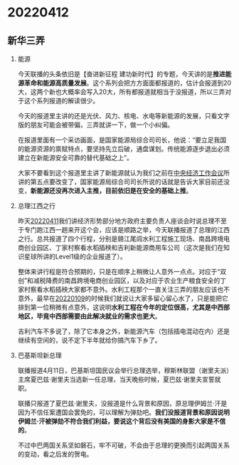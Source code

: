 # 20220412

## 新华三弄

1. 能源

   今天联播的头条依旧是【奋进新征程 建功新时代】的专题，今天讲的是**推进能源革命和能源高质量发展**。这个系列会把方方面面都报道的，估计会报道到20大，这两个新也大概率会写入20大，所有都报道就相当于没报道，所以三弄对于这个系列报道的解读很少。

   今天的报道里主讲的还是光伏、风力、核电、水电等新能源的发展，只看文字版的朋友可能会被带偏，三弄就讲一下，做一个小纠偏。

   在报道里面有一个采访画面，是国家能源局综合司司长，他说：“要立足我国的能源资源的禀赋特点，要坚持先立后破，通盘谋划。传统能源逐步退出必须建立在新能源安全可靠的替代基础之上”。

   大家不要看到这个报道里主讲了新能源就认为我们之前在[中央经济工作会议](http://mp.weixin.qq.com/s?__biz=MzU4MTg4MTA1Mg==&mid=2247501459&idx=2&sn=3c4c91372c89a007280dbdc93c09b561&chksm=fd425b20ca35d236cfa60ef503641513dc10d30346472c5b805595805e44ee5bdfbba963d41a&scene=21#wechat_redirect)所讲的第五点要改变了，国家能源局综合司司长所说的话就是告诉大家目前还没变，**新能源还没再次进入主推，目前依旧是在安全的基础上推**。

2. 总理江西之行

   昨天[20220411](http://mp.weixin.qq.com/s?__biz=MzU4MTg4MTA1Mg==&mid=2247502793&idx=1&sn=3ba66f25ee0bc53f18e415f7a64edc56&chksm=fd42567aca35df6c7307a60debc7f66db88612af8c33692599de5b0fc2a4df9dc14935676492&scene=21#wechat_redirect)我们讲经济形势部分地方政府主要负责人座谈会时说总理不至于专门跑江西一趟来开这个会，应该是顺路之举，今天联播报道了总理的江西之行。总共报道了四个行程，分别是赣江尾闾水利工程施工现场、南昌跨境电商创业园区、丁家村察看水稻插秧和吉利新能源商用车公司（这次是我们在知识星球所讲的Level1级的企业报道了）。

   整体来讲行程是符合预期的，只是在顺序上稍微让人意外一点点。对应于“双创”和减税降费的南昌跨境电商创业园区，以及对应于农业生产粮食安全的丁家村察看水稻插秧大家都不意外。水利工程那个一直关注三弄的朋友应该也不意外，最早在[20220109](http://mp.weixin.qq.com/s?__biz=MzU4MTg4MTA1Mg==&mid=2247500528&idx=1&sn=dcf4688af5af4ccb5f2773381c55e6d0&chksm=fd425f43ca35d655679fcfec461b1d51da247088b1c6d0db7484645b1b8d64699f077cdf7c86&scene=21#wechat_redirect)的时候我们就说让大家多留心留心水了，只是能把它排到第一位稍微有点意外，这说明**水利工程在今年的定位很高，尤其是中西部地区，毕竟中西部需要由此解决就业的需求也更大**。

   吉利汽车不多说了，除了它本身之外，新能源汽车（包括插电混动在内）还是继续有空间的，说不定下半年就给你搞汽车下乡了。

3. 巴基斯坦新总理

   联播报道4月11日，巴基斯坦国民议会举行总理选举，穆斯林联盟（谢里夫派）主席夏巴兹·谢里夫当选新一任总理，当天晚些时候，夏巴兹·谢里夫宣誓就职。

   联播只报道了夏巴兹·谢里夫，没报道是什么背景和原因，原总理伊姆兰·汗是因为不信任案遭国会罢免的，可以理解为弹劾吧。**我们没报道背景和原因说明伊姆兰·汗被弹劾不符合我们利益，要说这个背后没有美国的身影大家是不信的**。

   不过中巴两国关系坚如磐石，牢不可破，不会由于总理的更换而引起两国关系的变动，看之后发的贺电。
